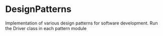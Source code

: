 # DesignPatterns
Implementation of various design patterns for software development.
Run the Driver class in each pattern module
